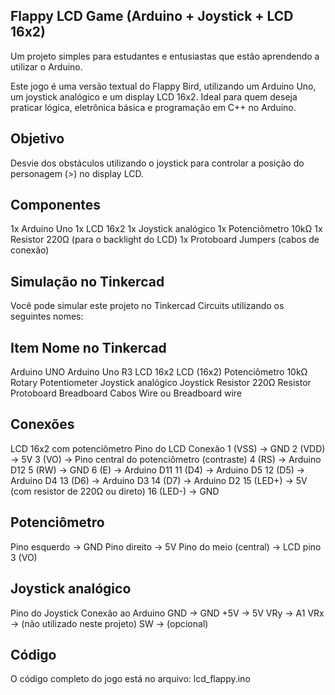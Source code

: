 ## Flappy LCD Game (Arduino + Joystick + LCD 16x2)

Um projeto simples para estudantes e entusiastas que estão aprendendo a utilizar o Arduino.

Este jogo é uma versão textual do Flappy Bird, utilizando um Arduino Uno, um joystick analógico e
um display LCD 16x2. Ideal para quem deseja praticar lógica, eletrônica básica e programação em C++ no Arduino.

## Objetivo

Desvie dos obstáculos utilizando o joystick para controlar a posição do personagem (>) no display LCD.

## Componentes

1x Arduino Uno
1x LCD 16x2
1x Joystick analógico
1x Potenciômetro 10kΩ
1x Resistor 220Ω (para o backlight do LCD)
1x Protoboard
Jumpers (cabos de conexão)

## Simulação no Tinkercad

Você pode simular este projeto no Tinkercad Circuits utilizando os seguintes nomes:

## Item Nome no Tinkercad

Arduino UNO Arduino Uno R3
LCD 16x2 LCD (16x2)
Potenciômetro 10kΩ Rotary Potentiometer
Joystick analógico Joystick
Resistor 220Ω Resistor
Protoboard Breadboard
Cabos Wire ou Breadboard wire

## Conexões

LCD 16x2 com potenciômetro
Pino do LCD Conexão
1  (VSS) → GND
2  (VDD) → 5V
3  (VO)  → Pino central do potenciômetro (contraste)
4  (RS)  → Arduino D12
5  (RW)  → GND
6  (E)   → Arduino D11
11 (D4)  → Arduino D5
12 (D5)  → Arduino D4
13 (D6)  → Arduino D3
14 (D7)  → Arduino D2
15 (LED+)  → 5V (com resistor de 220Ω ou direto)
16 (LED-)  → GND

## Potenciômetro

Pino esquerdo → GND
Pino direito → 5V
Pino do meio (central) → LCD pino 3 (VO)

## Joystick analógico

Pino do Joystick Conexão ao Arduino
GND  → GND
+5V  → 5V
VRy  → A1
VRx  → (não utilizado neste projeto)
SW   → (opcional)

## Código

O código completo do jogo está no arquivo: lcd_flappy.ino

